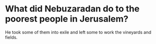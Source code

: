 # What did Nebuzaradan do to the poorest people in Jerusalem?

He took some of them into exile and left some to work the vineyards and fields.
